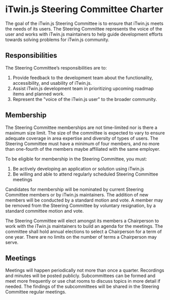 # iTwin.js Steering Committee Charter 

The goal of the iTwin.js Steering Committee is to ensure that iTwin.js meets the needs of its users. The Steering Committee represents the voice of the user and works with iTwin.js maintainers to help guide development efforts towards solving problems for iTwin.js community. 

## Responsibilities 

The Steering Committee’s responsibilities are to: 

1. Provide feedback to the development team about the functionality, accessibility, and usability of iTwin.js. 
2. Assist iTwin.js development team in prioritizing upcoming roadmap items and planned work. 
3. Represent the "voice of the iTwin.js user" to the broader community. 

## Membership 

The Steering Committee memberships are not time-limited nor is there a maximum size limit.  The size of the committee is expected to vary to ensure adequate coverage in area expertise and diversity of types of users.  The Steering Committee must have a minimum of four members, and no more than one-fourth of the members maybe affiliated with the same employer.    

To be eligible for membership in the Steering Committee, you must: 

1. Be actively developing an application or solution using iTwin.js 
2. Be willing and able to attend regularly scheduled Steering Committee meetings 

Candidates for membership will be nominated by current Steering Committee members or by iTwin.js maintainers.  The addition of new members will be conducted by a standard motion and vote.  A member may be removed from the Steering Committee by voluntary resignation, by a standard committee motion and vote. 

The Steering Committee will elect amongst its members a Chairperson to work with the iTwin.js maintainers to build an agenda for the meetings.  The committee shall hold annual elections to select a Chairperson for a term of one year.  There are no limits on the number of terms a Chairperson may serve.   

## Meetings 

Meetings will happen periodically not more than once a quarter. Recordings and minutes will be posted publicly. 
Subcommittees can be formed and meet more frequently or use chat rooms to discuss topics in more detail if needed.  The findings of the subcommittees will be shared in the Steering Committee regular meetings. 
